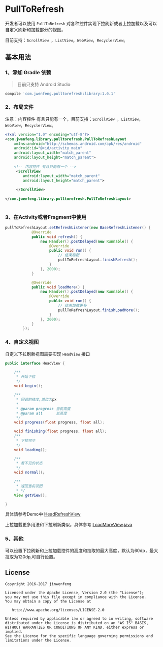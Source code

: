 # PullToRefresh

开发者可以使用 `PullToRefresh` 对各种控件实现下拉刷新或者上拉加载以及可以自定义刷新和加载部分的视图。

目前支持：`ScrollView `，`ListView`，`WebView`，`RecyclerView`。

## 基本用法

### 1、添加 Gradle 依赖
> 目前只支持 Android Studio

``` gradle
compile 'com.jwenfeng.pulltorefresh:library:1.0.1'
```

### 2、布局文件
注意：内容控件 有且只能有一个，目前支持：`ScrollView `，`ListView`，`WebView`，`RecyclerView`。

``` xml
<?xml version="1.0" encoding="utf-8"?>
<com.jwenfeng.library.pulltorefresh.PullToRefreshLayout 
    xmlns:android="http://schemas.android.com/apk/res/android"
    android:id="@+id/activity_main"
    android:layout_width="match_parent"
    android:layout_height="match_parent">
    
    <!-- 内容控件 有且只能有一个 -->
     <ScrollView
        android:layout_width="match_parent"
        android:layout_height="match_parent">
    
     </ScrollView>
    
</com.jwenfeng.library.pulltorefresh.PullToRefreshLayout>
    
```

### 3、在Activity或者Fragment中使用

``` java
pullToRefreshLayout.setRefreshListener(new BaseRefreshListener() {
            @Override
            public void refresh() {
                new Handler().postDelayed(new Runnable() {
                    @Override
                    public void run() {
                        // 结束刷新
                        pullToRefreshLayout.finishRefresh();
                    }
                }, 2000);
            }

            @Override
            public void loadMore() {
                new Handler().postDelayed(new Runnable() {
                    @Override
                    public void run() {
                        // 结束加载更多
                        pullToRefreshLayout.finishLoadMore();
                    }
                }, 2000);
            }
        });
```

### 4、自定义视图

自定义下拉刷新视图需要实现 `HeadView` 接口

``` java
public interface HeadView {

    /**
     * 开始下拉
     */
    void begin();

    /**
     * 回调的精度,单位为px
     *
     * @param progress 当前高度
     * @param all      总高度
     */
    void progress(float progress, float all);

    void finishing(float progress, float all);
    /**
     * 下拉完毕
     */
    void loading();

    /**
     * 看不见的状态
     */
    void normal();

    /**
     * 返回当前视图
     * */
    View getView();

}
```
具体请参考Demo中 [HeadRefreshView](https://github.com/823546371/PullToRefresh/blob/master/library/src/main/java/com/jwenfeng/library/pulltorefresh/view/HeadRefreshView.java)

上拉加载更多用法和下拉刷新类似，具体参考 [LoadMoreView.java](https://github.com/823546371/PullToRefresh/blob/master/library/src/main/java/com/jwenfeng/library/pulltorefresh/view/LoadMoreView.java)

### 5、其他

可以设置下拉刷新和上拉加载控件的高度和拉取的最大高度，默认为60dp，最大拉取为120dp,可自行设置。

## License

```
Copyright 2016-2017 jinwenfeng

Licensed under the Apache License, Version 2.0 (the "License");
you may not use this file except in compliance with the License.
You may obtain a copy of the License at

   http://www.apache.org/licenses/LICENSE-2.0

Unless required by applicable law or agreed to in writing, software
distributed under the License is distributed on an "AS IS" BASIS,
WITHOUT WARRANTIES OR CONDITIONS OF ANY KIND, either express or implied.
See the License for the specific language governing permissions and
limitations under the License.
```



